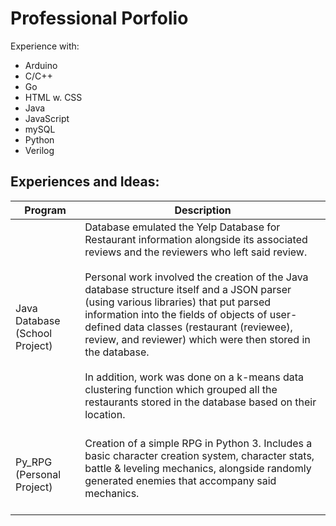 # Professional Porfolio
Experience with: 
  * Arduino 
  * C/C++ 
  * Go 
  * HTML w. CSS 
  * Java 
  * JavaScript 
  * mySQL 
  * Python 
  * Verilog

## Experiences and Ideas:

|Program|Description|
|---|---|
|Java Database (School Project)| Database emulated the Yelp Database for Restaurant information alongside its associated reviews and the reviewers who left said review. <br/><br/>  Personal work involved the creation of the Java database structure itself and a JSON parser (using various libraries) that put parsed information into the fields of objects of user-defined data classes (restaurant (reviewee), review, and reviewer) which were then stored in the database. <br/><br/> In addition, work was done on a k-means data clustering function which grouped all the restaurants stored in the database based on their location. <br/><br/> |
|Py_RPG (Personal Project)| Creation of a simple RPG in Python 3. Includes a basic character creation system, character stats, battle & leveling mechanics, alongside randomly generated enemies that accompany said mechanics. <br/><br/>  |

<br />


